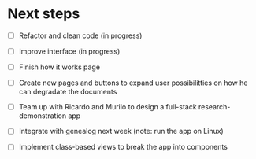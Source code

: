 # Next steps

- [ ] Refactor and clean code (in progress)
- [ ] Improve interface (in progress)
- [ ] Finish how it works page 
- [ ] Create new pages and buttons to expand user possibilitties on how he can degradate the documents
- [ ] Team up with Ricardo and Murilo to design a full-stack research-demonstration app 
- [ ] Integrate with genealog next week (note: run the app on Linux)
- [ ] Implement class-based views to break the app into components


